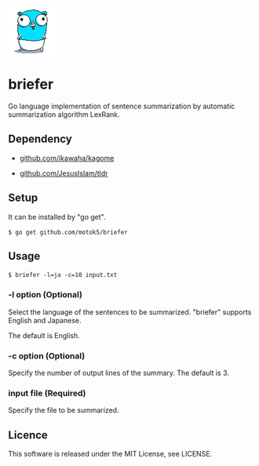 ![gopher](./gopher.gif)

 

# briefer

Go language implementation of sentence summarization by automatic summarization algorithm LexRank.

 

## Dependency

* [github.com/ikawaha/kagome](https://github.com/ikawaha/kagome)

* [github.com/JesusIslam/tldr](https://github.com/JesusIslam/tldr)

  

## Setup

It can be installed by "go get".

```shell
$ go get github.com/motok5/briefer
```



## Usage

```shell
$ briefer -l=ja -c=10 input.txt
```

### -l option (Optional)

 Select the language of the sentences to be summarized. "briefer" supports English and Japanese.

The default is English.

### -c option (Optional)

Specify the number of output lines of the summary. The default is 3.

### input file (Required)

Specify the file to be summarized.



## Licence

This software is released under the MIT License, see LICENSE.

  